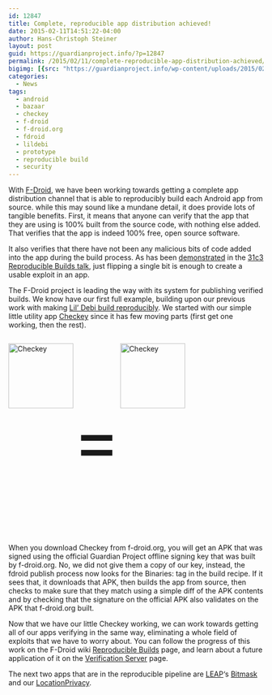 ```yaml
---
id: 12847
title: Complete, reproducible app distribution achieved!
date: 2015-02-11T14:51:22-04:00
author: Hans-Christoph Steiner
layout: post
guid: https://guardianproject.info/?p=12847
permalink: /2015/02/11/complete-reproducible-app-distribution-achieved/
bigimg: [{src: "https://guardianproject.info/wp-content/uploads/2015/02/checkeycheckey.png",}]
categories:
  - News
tags:
  - android
  - bazaar
  - checkey
  - f-droid
  - f-droid.org
  - fdroid
  - lildebi
  - prototype
  - reproducible build
  - security
---
```

With <a href="https://f-droid.org" target="_blank">F-Droid</a>, we have been working towards getting a complete app distribution channel that is able to reproducibly build each Android app from source. while this may sound like a mundane detail, it does provide lots of tangible benefits. First, it means that anyone can verify that the app that they are using is 100% built from the source code, with nothing else added. That verifies that the app is indeed 100% free, open source software.

It also verifies that there have not been any malicious bits of code added into the app during the build process. As has been <a href="https://www.youtube.com/watch?v=5pAen7beYNc" target="_blank">demonstrated</a> in the <a href="http://events.ccc.de/congress/2014/Fahrplan/events/6240.html" target="_blank">31c3 Reproducible Builds talk</a>, just flipping a single bit is enough to create a usable exploit in an app.

The F-Droid project is leading the way with its system for publishing verified builds. We know have our first full example, building upon our previous work with making <a href="https://guardianproject.info/2014/06/09/our-first-deterministic-build-lil-debi-0-4-7/" target="_blank">Lil’ Debi build reproducibly</a>. We started with our simple little utility app <a href="https://github.com/guardianproject/checkey" target="_blank">Checkey</a> since it has few moving parts (first get one working, then the rest).

<p style="float: left" >
  <a href="https://guardianproject.info/releases/Checkey-0.1.1.apk"><img src="https://guardianproject.info/wp-content/uploads/2015/02/ic_launcher-web.png" alt="Checkey" width="128" height="128" /></a>
</p>

<p style="float: left; text-align: center; line-height: 128px; font-size: 1000%" >
  =
</p>

<p style="float: left" >
  <a href="https://f-droid.org/repo/info.guardianproject.checkey_101.apk"><img src="https://guardianproject.info/wp-content/uploads/2015/02/ic_launcher-web.png" alt="Checkey" width="128" height="128" style="float: right" /></a>
</p>

<p style="clear: both;">
  <p>
    When you download Checkey from f-droid.org, you will get an APK that was signed using the official Guardian Project offline signing key that was built by f-droid.org. No, we did not give them a copy of our key, instead, the fdroid publish process now looks for the Binaries: tag in the build recipe. If it sees that, it downloads that APK, then builds the app from source, then checks to make sure that they match using a simple diff of the APK contents and by checking that the signature on the official APK also validates on the APK that f-droid.org built.
  </p>
  
  <p>
    Now that we have our little Checkey working, we can work towards getting all of our apps verifying in the same way, eliminating a whole field of exploits that we have to worry about. You can follow the progress of this work on the F-Droid wiki <a href="https://f-droid.org/wiki/page/Deterministic,_Reproducible_Builds" target="_blank">Reproducible Builds</a> page, and learn about a future application of it on the <a href="https://f-droid.org/wiki/page/Verification_Server" target="_blank">Verification Server</a> page.
  </p>
  
  <p>
    The next two apps that are in the reproducible pipeline are <a href="https://leap.se/" target="_blank">LEAP</a>‘s <a href="https://gitlab.com/fdroid/fdroiddata/tree/master/metadata/se.leap.bitmaskclient.txt" target="_blank">Bitmask</a> and our <a href="https://gitlab.com/fdroid/fdroiddata/blob/master/metadata/info.guardianproject.locationprivacy.txt" target="_blank">LocationPrivacy</a>.
  </p>